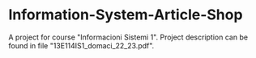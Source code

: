 # Information-System-Article-Shop
 A project for course "Informacioni Sistemi 1". Project description can be found in file "13E114IS1_domaci_22_23.pdf".
